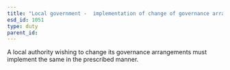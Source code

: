 ```yaml
---
title: "Local government -  implementation of change of governance arrangements"
esd_id: 1051
type: duty
parent_id:  
---
```


A local authority wishing to change its governance arrangements must implement the same in the prescribed manner.

